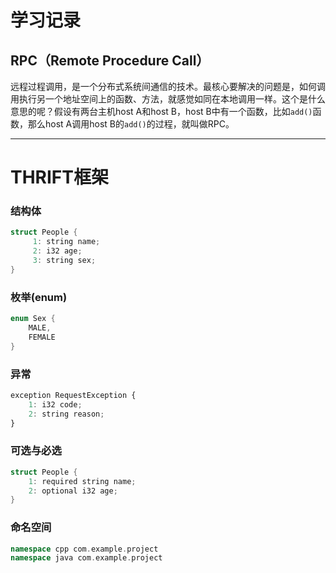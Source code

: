# 学习记录

##  **RPC**（Remote Procedure Call）

远程过程调用，是一个分布式系统间通信的技术。最核心要解决的问题是，如何调用执行另一个地址空间上的函数、方法，就感觉如同在本地调用一样。这个是什么意思的呢？假设有两台主机host A和host B，host B中有一个函数，比如`add()`函数，那么host A调用host B的`add()`的过程，就叫做RPC。

****

#  THRIFT框架

### 结构体

```c++
struct People {
     1: string name;
     2: i32 age;
     3: string sex;
}
```

### 枚举(enum)

```c++
enum Sex {
    MALE,
    FEMALE
}
```

### 异常

```javascript
exception RequestException {
    1: i32 code;
    2: string reason;
}
```

### 可选与必选

```c++
struct People {
    1: required string name;
    2: optional i32 age;
}
```

### 命名空间

```c++
namespace cpp com.example.project  
namespace java com.example.project 
```

